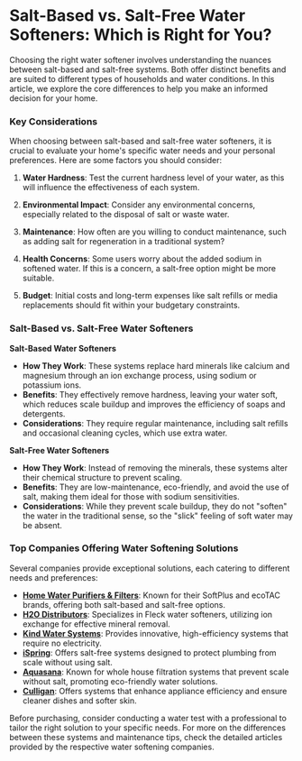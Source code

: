 # Salt-Based vs. Salt-Free Water Softeners: Which is Right for You?

Choosing the right water softener involves understanding the nuances between salt-based and salt-free systems. Both offer distinct benefits and are suited to different types of households and water conditions. In this article, we explore the core differences to help you make an informed decision for your home.

### Key Considerations

When choosing between salt-based and salt-free water softeners, it is crucial to evaluate your home's specific water needs and your personal preferences. Here are some factors you should consider:

1. **Water Hardness**: Test the current hardness level of your water, as this will influence the effectiveness of each system.
   
2. **Environmental Impact**: Consider any environmental concerns, especially related to the disposal of salt or waste water.

3. **Maintenance**: How often are you willing to conduct maintenance, such as adding salt for regeneration in a traditional system?

4. **Health Concerns**: Some users worry about the added sodium in softened water. If this is a concern, a salt-free option might be more suitable.

5. **Budget**: Initial costs and long-term expenses like salt refills or media replacements should fit within your budgetary constraints.

### Salt-Based vs. Salt-Free Water Softeners

**Salt-Based Water Softeners**

- **How They Work**: These systems replace hard minerals like calcium and magnesium through an ion exchange process, using sodium or potassium ions.
- **Benefits**: They effectively remove hardness, leaving your water soft, which reduces scale buildup and improves the efficiency of soaps and detergents.
- **Considerations**: They require regular maintenance, including salt refills and occasional cleaning cycles, which use extra water.

**Salt-Free Water Softeners**

- **How They Work**: Instead of removing the minerals, these systems alter their chemical structure to prevent scaling. 
- **Benefits**: They are low-maintenance, eco-friendly, and avoid the use of salt, making them ideal for those with sodium sensitivities.
- **Considerations**: While they prevent scale buildup, they do not "soften" the water in the traditional sense, so the "slick" feeling of soft water may be absent.

### Top Companies Offering Water Softening Solutions

Several companies provide exceptional solutions, each catering to different needs and preferences:

- **[Home Water Purifiers & Filters](/dir/home_water_purifiers__filters)**: Known for their SoftPlus and ecoTAC brands, offering both salt-based and salt-free options.
- **[H2O Distributors](/dir/h2o_distributors)**: Specializes in Fleck water softeners, utilizing ion exchange for effective mineral removal.
- **[Kind Water Systems](/dir/kind_water_systems)**: Provides innovative, high-efficiency systems that require no electricity.
- **[iSpring](/dir/ispring)**: Offers salt-free systems designed to protect plumbing from scale without using salt.
- **[Aquasana](/dir/aquasana)**: Known for whole house filtration systems that prevent scale without salt, promoting eco-friendly water solutions.
- **[Culligan](/dir/culligan)**: Offers systems that enhance appliance efficiency and ensure cleaner dishes and softer skin.

Before purchasing, consider conducting a water test with a professional to tailor the right solution to your specific needs. For more on the differences between these systems and maintenance tips, check the detailed articles provided by the respective water softening companies.